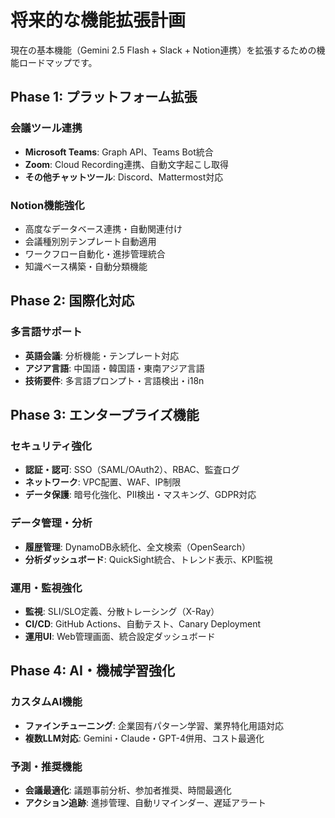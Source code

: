 # 将来的な機能拡張計画

現在の基本機能（Gemini 2.5 Flash + Slack + Notion連携）を拡張するための機能ロードマップです。

## Phase 1: プラットフォーム拡張

### 会議ツール連携
- **Microsoft Teams**: Graph API、Teams Bot統合
- **Zoom**: Cloud Recording連携、自動文字起こし取得
- **その他チャットツール**: Discord、Mattermost対応

### Notion機能強化
- 高度なデータベース連携・自動関連付け
- 会議種別別テンプレート自動適用
- ワークフロー自動化・進捗管理統合
- 知識ベース構築・自動分類機能

## Phase 2: 国際化対応

### 多言語サポート
- **英語会議**: 分析機能・テンプレート対応
- **アジア言語**: 中国語・韓国語・東南アジア言語
- **技術要件**: 多言語プロンプト・言語検出・i18n

## Phase 3: エンタープライズ機能

### セキュリティ強化
- **認証・認可**: SSO（SAML/OAuth2）、RBAC、監査ログ
- **ネットワーク**: VPC配置、WAF、IP制限
- **データ保護**: 暗号化強化、PII検出・マスキング、GDPR対応

### データ管理・分析
- **履歴管理**: DynamoDB永続化、全文検索（OpenSearch）
- **分析ダッシュボード**: QuickSight統合、トレンド表示、KPI監視

### 運用・監視強化  
- **監視**: SLI/SLO定義、分散トレーシング（X-Ray）
- **CI/CD**: GitHub Actions、自動テスト、Canary Deployment  
- **運用UI**: Web管理画面、統合設定ダッシュボード

## Phase 4: AI・機械学習強化

### カスタムAI機能
- **ファインチューニング**: 企業固有パターン学習、業界特化用語対応
- **複数LLM対応**: Gemini・Claude・GPT-4併用、コスト最適化

### 予測・推奨機能
- **会議最適化**: 議題事前分析、参加者推奨、時間最適化
- **アクション追跡**: 進捗管理、自動リマインダー、遅延アラート
